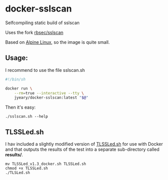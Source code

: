 # docker-sslscan

Selfcompiling static build of sslscan

Uses the fork [rbsec/sslscan](https://github.com/rbsec/sslscan)

Based on [Alpine Linux](https://alpinelinux.org/), so the image is quite small.

## Usage:

I recommend to use the file sslscan.sh

```sh
#!/bin/sh

docker run \
    --rm=true --interactive --tty \
    jyeary/docker-sslscan:latest "$@"
```

Then it's easy:

```
./sslscan.sh --help
```

## TLSSLed.sh

I hav included a slightly modified version of [TLSSLed.sh](http://www.taddong.com/en/lab.html#TLSSLED) for use with Docker and that outputs the results of the test into a separate sub-directory called **results/**.

```
mv TLSSLed_v1.3_docker.sh TLSSLed.sh
chmod +x TLSSLed.sh
./TLSLed.sh
```
